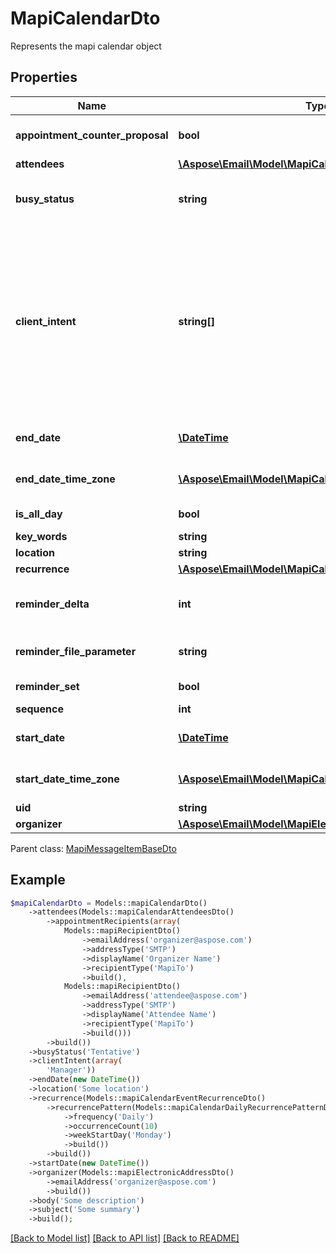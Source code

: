 # MapiCalendarDto

Represents the mapi calendar object

## Properties
Name | Type | Description | Notes
---- | ---- | ----------- | -----
**appointment_counter_proposal** | **bool** | Value indicating whether a Meeting Response object is a counter proposal. | 
**attendees** | [**\Aspose\Email\Model\MapiCalendarAttendeesDto**](MapiCalendarAttendeesDto.md) | Attendees | [optional] 
**busy_status** | **string** | Enumerates the mapi calendar possible busy status Enum, available values: Free, Tentative, Busy, OutOfOffice | 
**client_intent** | **string[]** | Actions the user has taken on this Meeting object. Items: Enumerates the actions the user can taken on the Meeting object Enum, available values: Manager, Delegate, DeletedWithNoResponse, DeletedExceptionWithNoResponse, RespondedTentative, RespondedAccept, RespondedDecline, ModifiedStartTime, ModifiedEndTime, ModifiedLocation, RespondedExceptionDecline, Canceled, ExceptionCanceled | [optional] 
**end_date** | [**\DateTime**](\DateTime.md) | End date and time of the event. If the date is not set, default value for DateTime is returned. | 
**end_date_time_zone** | [**\Aspose\Email\Model\MapiCalendarTimeZoneDto**](MapiCalendarTimeZoneDto.md) | Time zone information that indicates the time zone of the EndDate property. | [optional] 
**is_all_day** | **bool** | Value indicating whether the event is an all-day event. | 
**key_words** | **string** | Categories of the calendar object. | [optional] 
**location** | **string** | Location of the event. | [optional] 
**recurrence** | [**\Aspose\Email\Model\MapiCalendarEventRecurrenceDto**](MapiCalendarEventRecurrenceDto.md) | Recurrence properties. | [optional] 
**reminder_delta** | **int** | Interval, in minutes, between the time at which the reminder first becomes overdue and the start time of the Calendar object. | 
**reminder_file_parameter** | **string** | Full path of the sound that a client SHOULD play when the reminder becomes overdue. | [optional] 
**reminder_set** | **bool** | Value indicating whether a reminder is set on the object. | 
**sequence** | **int** | Sequence number. | 
**start_date** | [**\DateTime**](\DateTime.md) | Start date and time of the event. If the date is not set, default value for DateTime is returned. | 
**start_date_time_zone** | [**\Aspose\Email\Model\MapiCalendarTimeZoneDto**](MapiCalendarTimeZoneDto.md) | Time zone information that indicates the time zone of the StartDate property. | [optional] 
**uid** | **string** | Unique identifier. | [optional] 
**organizer** | [**\Aspose\Email\Model\MapiElectronicAddressDto**](MapiElectronicAddressDto.md) | Organizer | [optional] 

 Parent class: [MapiMessageItemBaseDto](MapiMessageItemBaseDto.md)


## Example
```php
$mapiCalendarDto = Models::mapiCalendarDto()
    ->attendees(Models::mapiCalendarAttendeesDto()
        ->appointmentRecipients(array(
            Models::mapiRecipientDto()
                ->emailAddress('organizer@aspose.com')
                ->addressType('SMTP')
                ->displayName('Organizer Name')
                ->recipientType('MapiTo')
                ->build(),
            Models::mapiRecipientDto()
                ->emailAddress('attendee@aspose.com')
                ->addressType('SMTP')
                ->displayName('Attendee Name')
                ->recipientType('MapiTo')
                ->build()))
        ->build())
    ->busyStatus('Tentative')
    ->clientIntent(array(
        'Manager'))
    ->endDate(new DateTime())
    ->location('Some location')
    ->recurrence(Models::mapiCalendarEventRecurrenceDto()
        ->recurrencePattern(Models::mapiCalendarDailyRecurrencePatternDto()
            ->frequency('Daily')
            ->occurrenceCount(10)
            ->weekStartDay('Monday')
            ->build())
        ->build())
    ->startDate(new DateTime())
    ->organizer(Models::mapiElectronicAddressDto()
        ->emailAddress('organizer@aspose.com')
        ->build())
    ->body('Some description')
    ->subject('Some summary')
    ->build();
```


[[Back to Model list]](README.md#documentation-for-models) [[Back to API list]](README.md#documentation-for-api-endpoints) [[Back to README]](README.md)

